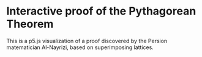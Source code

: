 Interactive proof of the Pythagorean Theorem
============================================
This is a p5.js visualization of a proof discovered by the Persion matematician 
Al-Nayrizi, based on superimposing lattices.
